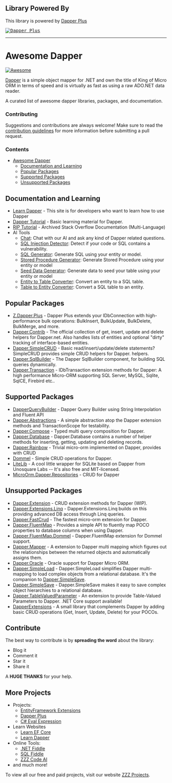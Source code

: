 ## Library Powered By

This library is powered by [Dapper Plus](https://dapper-plus.net/)

<a href="https://dapper-plus.net/">
<kbd>
<img src="https://zzzprojects.github.io/images/logo/dapper-plus-add.png" alt="Dapper Plus" />
</kbd>
</a>

---

# Awesome Dapper

[![Awesome](https://awesome.re/badge-flat.svg)](https://awesome.re)

[Dapper](https://github.com/StackExchange/Dapper) is a simple object mapper for .NET and own the title of King of Micro ORM in terms of speed and is virtually as fast as using a raw ADO.NET data reader.

A curated list of awesome dapper libraries, packages, and documentation.

### Contributing

Suggestions and contributions are always welcome! Make sure to read the [contribution guidelines](https://github.com/zzzprojects/awesome-dapper/blob/master/CONTRIBUTING.md) for more information before submitting a pull request.

### Contents

- [Awesome Dapper](#awesome-dapper)
   - [Documentation and Learning](#documentation-and-learning)
   - [Popular Packages](#popular-packages)
   - [Supported Packages](#supported-packages)
   - [Unsupported Packages](#supported-packages)

## Documentation and Learning

- [Learn Dapper](https://www.learndapper.com/) - This site is for developers who want to learn how to use Dapper
- [Dapper Tutorial](https://dapper-tutorial.net/) - Basic learning material for Dapper.
- [RIP Tutorial](https://riptutorial.com/dapper) - Archived Stack Overflow Documentation (Multi-Language)
- AI Tools
   - [Chat](https://zzzcode.ai/dapper/chat): Chat with our AI and ask any kind of Dapper related questions.
   - [SQL Injection Detector](https://zzzcode.ai/dapper/sql-injection-detector): Detect if your code or SQL contains a vulnerability.
   - [SQL Generator](https://zzzcode.ai/dapper/sql-generator): Generate SQL using your entity or model.
   - [Stored Procedure Generator](https://zzzcode.ai/dapper/stored-procedure-generator):  Generate Stored Procedure using your entity or model
   - [Seed Data Generator](https://zzzcode.ai/dapper/seed-data-generator): Generate data to seed your table using your entity or model
   - [Entity to Table Converter](https://zzzcode.ai/dapper/entity-to-table-converter): Convert an entity to a SQL table.
   - [Table to Entity Converter](https://zzzcode.ai/dapper/table-to-entity-converter): Convert a SQL table to an entity.

## Popular Packages
- [Z.Dapper.Plus](http://dapper-plus.net/) - Dapper Plus extends your IDbConnection with high-performance bulk operations: BulkInsert, BulkUpdate, BulkDelete, BulkMerge, and more.
- [Dapper.Contrib](https://www.nuget.org/packages/Dapper.Contrib/) - The official collection of get, insert, update and delete helpers for Dapper.net. Also handles lists of entities and optional "dirty" tracking of interface-based entities.
- [Dapper.SimpleCRUD](https://github.com/ericdc1/Dapper.SimpleCRUD/) - Basic read/insert/update/delete statements? SimpleCRUD provides simple CRUD helpers for Dapper.
helpers.
- [Dapper.SqlBuilder](https://www.nuget.org/packages/Dapper.SqlBuilder/) - The Dapper SqlBuilder component, for building SQL queries dynamically.
- [Dapper.Transaction](https://www.nuget.org/packages/Dapper.Transaction/) - IDbTransaction extension methods for Dapper: A high performance Micro-ORM supporting SQL Server, MySQL, Sqlite, SqlCE, Firebird etc..

## Supported Packages
- [DapperQueryBuilder](https://github.com/Drizin/DapperQueryBuilder/) - Dapper Query Builder using String Interpolation and Fluent API
- [Dapper.Abstractions](https://github.com/Tazmainiandevil/Dapper.Abstractions) - A simple abstraction atop the Dapper extension methods and TransactionScope for testability.
- [Dapper.Compose](https://github.com/naasking/Dapper.Compose) - Typed multi query composition for Dapper.
- [Dapper.Database](https://github.com/dallasbeek/Dapper.Database) - Dapper.Database contains a number of helper methods for inserting, getting, updating and deleting records.
- [Dapper.Rainbow](https://www.nuget.org/packages/Dapper.Rainbow/) - Trivial micro-orm implemented on Dapper, provides with CRUD 
- [Dommel](https://github.com/henkmollema/Dommel) - Simple CRUD operations for Dapper.
- [LiteLib](https://unosquare.github.io/litelib/) - A cool little wrapper for SQLite based on Dapper from Unosquare Labs -- It's also free and MIT-licensed.
- [MicroOrm.Dapper.Repositories](https://github.com/phnx47/MicroOrm.Dapper.Repositories) - CRUD for Dapper

## Unsupported Packages
- [Dapper.Extension](https://github.com/m98proxy/Dapper.Extension) - CRUD extension methods for Dapper (WIP).
- [Dapper.Extensions.Linq](https://github.com/ryanwatson/Dapper.Extensions.Linq) - Dapper.Extensions.Linq builds on this providing advanced DB access through Linq queries.
- [Dapper.FastCrud](https://github.com/MoonStorm/Dapper.FastCRUD) - The fastest micro-orm extension for Dapper.
- [Dapper.FluentMap](https://github.com/henkmollema/Dapper-FluentMap) - Provides a simple API to fluently map POCO properties to database columns when using Dapper.
- [Dapper.FluentMap.Dommel](https://www.nuget.org/packages/Dapper.FluentMap.Dommel/) - Dapper.FluentMap extension for Dommel support.
- [Dapper.Mapper](https://github.com/dotarj/Dapper.Mapper) - A extension to Dapper multi mapping which figures out the relationships between the returned objects and automatically assigns them.
- [Dapper.Oracle](https://www.nuget.org/packages/Dapper.Oracle/) - Oracle support for Dapper Micro ORM.
- [Dapper.SimpleLoad](https://github.com/Paymentsense/Dapper.SimpleLoad) - Dapper.SimpleLoad simplifies Dapper multi-mapping to load complex objects from a relational database. It's the companion to [Dapper.SimpleSave](https://github.com/Paymentsense/Dapper.SimpleSave).
- [Dapper.SimpleSave](https://github.com/Paymentsense/Dapper.SimpleSave/) - Dapper.SimpleSave makes it easy to save complex object hierarchies to a relational database.
- [Dapper.TableValuedParameter](https://github.com/ayberkcanturk/Dapper.TableValuedParameter) - An extension to provide Table-Valued Parameters to Dapper. .NET Core support available!
- [DapperExtensions](https://github.com/tmsmith/Dapper-Extensions) - A small library that complements Dapper by adding basic CRUD operations (Get, Insert, Update, Delete) for your POCOs.

## Contribute

The best way to contribute is by **spreading the word** about the library:

 - Blog it
 - Comment it
 - Star it
 - Share it
 
A **HUGE THANKS** for your help.

## More Projects

- Projects:
   - [EntityFramework Extensions](https://entityframework-extensions.net/)
   - [Dapper Plus](https://dapper-plus.net/)
   - [C# Eval Expression](https://eval-expression.net/)
- Learn Websites
   - [Learn EF Core](https://www.learnentityframeworkcore.com/)
   - [Learn Dapper](https://www.learndapper.com/)
- Online Tools:
   - [.NET Fiddle](https://dotnetfiddle.net/)
   - [SQL Fiddle](https://sqlfiddle.com/)
   - [ZZZ Code AI](https://zzzcode.ai/)
- and much more!

To view all our free and paid projects, visit our website [ZZZ Projects](https://zzzprojects.com/).
